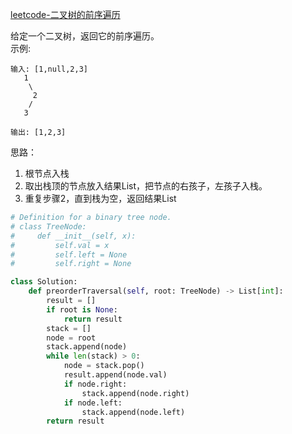 [leetcode-二叉树的前序遍历](https://leetcode-cn.com/problems/binary-tree-preorder-traversal/)

给定一个二叉树，返回它的前序遍历。     
示例:
```
输入: [1,null,2,3]  
   1
    \
     2
    /
   3 

输出: [1,2,3]
```

思路：
1. 根节点入栈
2. 取出栈顶的节点放入结果List，把节点的右孩子，左孩子入栈。
3. 重复步骤2，直到栈为空，返回结果List
```python
# Definition for a binary tree node.
# class TreeNode:
#     def __init__(self, x):
#         self.val = x
#         self.left = None
#         self.right = None

class Solution:
    def preorderTraversal(self, root: TreeNode) -> List[int]:
        result = []
        if root is None:
            return result
        stack = []
        node = root
        stack.append(node)
        while len(stack) > 0:
            node = stack.pop()
            result.append(node.val)
            if node.right:
                stack.append(node.right)
            if node.left:
                stack.append(node.left)
        return result
```
